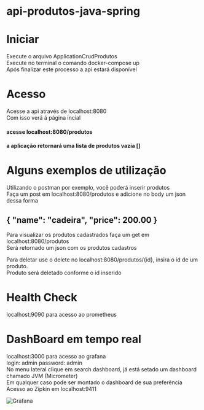 # api-produtos-java-spring

# Iniciar
 Execute o arquivo ApplicationCrudProdutos   
 Execute no terminal o comando docker-compose up  
 Após finalizar este processo a api estará disponível

# Acesso
 Acesse a api através de localhost:8080  
 Com isso verá á página incial

#### acesse localhost:8080/produtos 
#### a aplicação retornará uma lista de produtos vazia []  

# Alguns exemplos de utilização

 Utilizando o postman por exemplo, você poderá inserir produtos   
 Faça um post em localhost:8080/produtos e adicione no body um json dessa forma   
## { "name": "cadeira", "price": 200.00 }

 Para visualizar os produtos cadastrados faça um get em localhost:8080/produtos   
 Será retornado um json com os produtos cadastros   

 Para deletar use o delete no localhost:8080/produtos/{id}, insira o id de um produto.   
 Produto será deletado conforme o id inserido   
 
# Health Check
 localhost:9090 para acesso ao prometheus         
 
# DashBoard em tempo real
 localhost:3000 para acesso ao grafana   
 login: admin password: admin    
 No menu lateral clique em search dashboard, já está setado um dashboard chamado JVM (Micrometer)   
 Em qualquer caso pode ser montado o dashboard de sua preferência
 Acesso ao Zipkin em localhost:9411 
 
 ![Grafana](img/print-dashboard-grafana.png)
 

